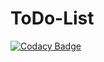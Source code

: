# ToDo-List
[![Codacy Badge](https://api.codacy.com/project/badge/Grade/a8b4b6e235ae46f3ad967b1f3e94677c)](https://www.codacy.com/manual/cedflam/ToDo-List?utm_source=github.com&amp;utm_medium=referral&amp;utm_content=cedflam/ToDo-List&amp;utm_campaign=Badge_Grade)
